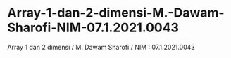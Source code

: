 # Array-1-dan-2-dimensi-M.-Dawam-Sharofi-NIM-07.1.2021.0043
Array 1 dan 2 dimensi / M. Dawam Sharofi / NIM :  07.1.2021.0043
